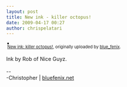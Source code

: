 ```yaml
---
layout: post
title: New ink - killer octopus!
date: 2009-04-17 00:27
author: chrispelatari
---
```


<div style="text-align:left;padding:3px;">
<a href="http://www.flickr.com/photos/blue_fenix/3449613064/" title="photo sharing"><img src="http://farm4.static.flickr.com/3329/3449613064_ce79ac0936.jpg" style="border:solid 2px #000000;" alt="" /></a>
<br />
<span style="font-size:.8em;margin-top:0;"><a href="http://www.flickr.com/photos/blue_fenix/3449613064/">New ink: killer octopus!</a>, originally uploaded by <a href="http://www.flickr.com/people/blue_fenix/">blue_fenix</a>.</span>
</div>
<p>
Ink by Rob of Nice Guyz.<br />
<br />
--<br />
-Christopher | <a href="http://bluefenix.net">bluefenix.net</a>
</p>
